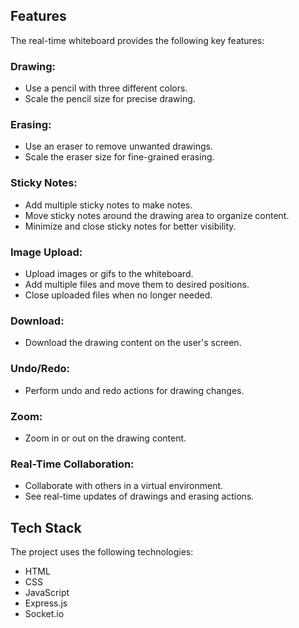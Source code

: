 ## Features

The real-time whiteboard provides the following key features:

### Drawing:
- Use a pencil with three different colors.
- Scale the pencil size for precise drawing.

### Erasing:
- Use an eraser to remove unwanted drawings.
- Scale the eraser size for fine-grained erasing.

### Sticky Notes:
- Add multiple sticky notes to make notes.
- Move sticky notes around the drawing area to organize content.
- Minimize and close sticky notes for better visibility.

### Image Upload:
- Upload images or gifs to the whiteboard.
- Add multiple files and move them to desired positions.
- Close uploaded files when no longer needed.

### Download:
- Download the drawing content on the user's screen.

### Undo/Redo:
- Perform undo and redo actions for drawing changes.

### Zoom:
- Zoom in or out on the drawing content.

### Real-Time Collaboration:
- Collaborate with others in a virtual environment.
- See real-time updates of drawings and erasing actions.

## Tech Stack

The project uses the following technologies:

- HTML
- CSS
- JavaScript
- Express.js
- Socket.io
